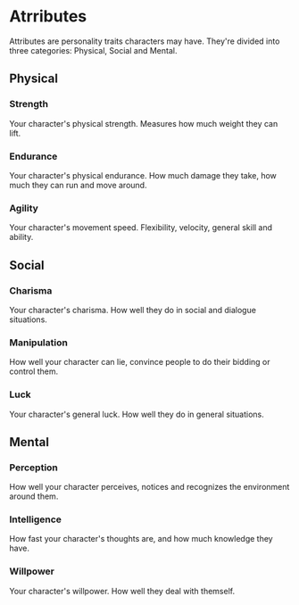 # Atrributes

Attributes are personality traits characters may have. They're divided into three categories: Physical, Social and Mental.

## Physical
### Strength
Your character's physical strength. Measures how much weight they can lift.

### Endurance
Your character's physical endurance. How much damage they take, how much they can run and move around.

### Agility
Your character's movement speed. Flexibility, velocity, general skill and ability.

## Social
### Charisma
Your character's charisma. How well they do in social and dialogue situations.

### Manipulation
How well your character can lie, convince people to do their bidding or control them.

### Luck
Your character's general luck. How well they do in general situations.

## Mental
### Perception
How well your character perceives, notices and recognizes the environment around them.

### Intelligence
How fast your character's thoughts are, and how much knowledge they have.

### Willpower
Your character's willpower. How well they deal with themself.
